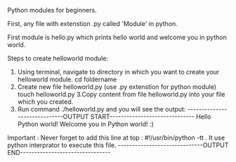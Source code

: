 Python modules for beginners. 

First, any file with extenstion .py called 'Module' in python.

First module is hello.py which prints hello world and welcome you in python world.

Steps to create helloworld module:
1. Using terminal, navigate to directory in which you want to create your helloworld module.
cd foldername
2. Create new file helloworld.py (use .py extenstion for python module)
touch helloworld.py
3.Copy content from file helloworld.py into your file which you created.
4. Run command ./helloworld.py and you will see the output:
------------------------------OUTPUT START------------------------------
Hello Python world!
Welcome you in Python world! :) 

Important : Never forget to add this line at top : #!/usr/bin/python -tt . It use python interprator to execute this file.
------------------------------OUTPUT END--------------------------------
